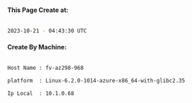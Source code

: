 
   
#### This Page Create at:

```bash

2023-10-21 - 04:43:30 UTC

```

#### Create By Machine:

```bash

Host Name : fv-az298-968

platform  : Linux-6.2.0-1014-azure-x86_64-with-glibc2.35

Ip Local  : 10.1.0.68

```

